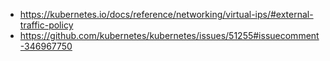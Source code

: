 - https://kubernetes.io/docs/reference/networking/virtual-ips/#external-traffic-policy
- https://github.com/kubernetes/kubernetes/issues/51255#issuecomment-346967750
